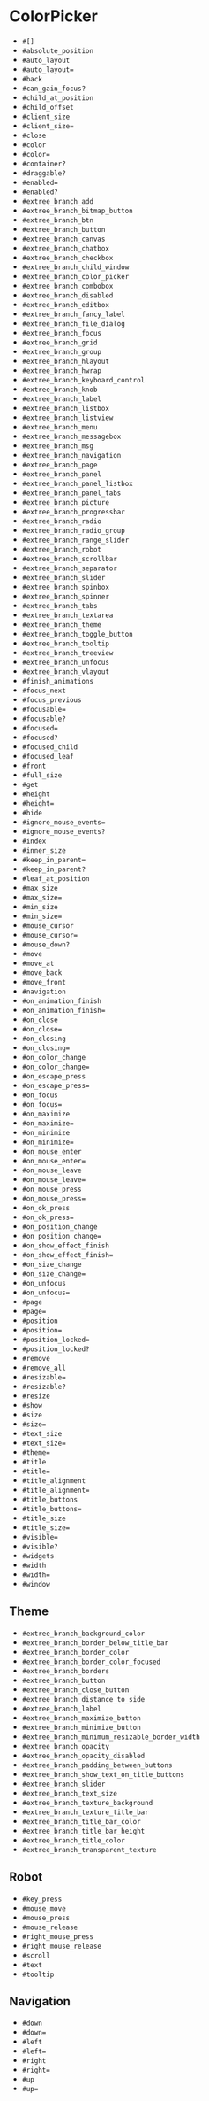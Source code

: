 ColorPicker
===
- `#[]`
- `#absolute_position`
- `#auto_layout`
- `#auto_layout=`
- `#back`
- `#can_gain_focus?`
- `#child_at_position`
- `#child_offset`
- `#client_size`
- `#client_size=`
- `#close`
- `#color`
- `#color=`
- `#container?`
- `#draggable?`
- `#enabled=`
- `#enabled?`
- `#extree_branch_add`
- `#extree_branch_bitmap_button`
- `#extree_branch_btn`
- `#extree_branch_button`
- `#extree_branch_canvas`
- `#extree_branch_chatbox`
- `#extree_branch_checkbox`
- `#extree_branch_child_window`
- `#extree_branch_color_picker`
- `#extree_branch_combobox`
- `#extree_branch_disabled`
- `#extree_branch_editbox`
- `#extree_branch_fancy_label`
- `#extree_branch_file_dialog`
- `#extree_branch_focus`
- `#extree_branch_grid`
- `#extree_branch_group`
- `#extree_branch_hlayout`
- `#extree_branch_hwrap`
- `#extree_branch_keyboard_control`
- `#extree_branch_knob`
- `#extree_branch_label`
- `#extree_branch_listbox`
- `#extree_branch_listview`
- `#extree_branch_menu`
- `#extree_branch_messagebox`
- `#extree_branch_msg`
- `#extree_branch_navigation`
- `#extree_branch_page`
- `#extree_branch_panel`
- `#extree_branch_panel_listbox`
- `#extree_branch_panel_tabs`
- `#extree_branch_picture`
- `#extree_branch_progressbar`
- `#extree_branch_radio`
- `#extree_branch_radio_group`
- `#extree_branch_range_slider`
- `#extree_branch_robot`
- `#extree_branch_scrollbar`
- `#extree_branch_separator`
- `#extree_branch_slider`
- `#extree_branch_spinbox`
- `#extree_branch_spinner`
- `#extree_branch_tabs`
- `#extree_branch_textarea`
- `#extree_branch_theme`
- `#extree_branch_toggle_button`
- `#extree_branch_tooltip`
- `#extree_branch_treeview`
- `#extree_branch_unfocus`
- `#extree_branch_vlayout`
- `#finish_animations`
- `#focus_next`
- `#focus_previous`
- `#focusable=`
- `#focusable?`
- `#focused=`
- `#focused?`
- `#focused_child`
- `#focused_leaf`
- `#front`
- `#full_size`
- `#get`
- `#height`
- `#height=`
- `#hide`
- `#ignore_mouse_events=`
- `#ignore_mouse_events?`
- `#index`
- `#inner_size`
- `#keep_in_parent=`
- `#keep_in_parent?`
- `#leaf_at_position`
- `#max_size`
- `#max_size=`
- `#min_size`
- `#min_size=`
- `#mouse_cursor`
- `#mouse_cursor=`
- `#mouse_down?`
- `#move`
- `#move_at`
- `#move_back`
- `#move_front`
- `#navigation`
- `#on_animation_finish`
- `#on_animation_finish=`
- `#on_close`
- `#on_close=`
- `#on_closing`
- `#on_closing=`
- `#on_color_change`
- `#on_color_change=`
- `#on_escape_press`
- `#on_escape_press=`
- `#on_focus`
- `#on_focus=`
- `#on_maximize`
- `#on_maximize=`
- `#on_minimize`
- `#on_minimize=`
- `#on_mouse_enter`
- `#on_mouse_enter=`
- `#on_mouse_leave`
- `#on_mouse_leave=`
- `#on_mouse_press`
- `#on_mouse_press=`
- `#on_ok_press`
- `#on_ok_press=`
- `#on_position_change`
- `#on_position_change=`
- `#on_show_effect_finish`
- `#on_show_effect_finish=`
- `#on_size_change`
- `#on_size_change=`
- `#on_unfocus`
- `#on_unfocus=`
- `#page`
- `#page=`
- `#position`
- `#position=`
- `#position_locked=`
- `#position_locked?`
- `#remove`
- `#remove_all`
- `#resizable=`
- `#resizable?`
- `#resize`
- `#show`
- `#size`
- `#size=`
- `#text_size`
- `#text_size=`
- `#theme=`
- `#title`
- `#title=`
- `#title_alignment`
- `#title_alignment=`
- `#title_buttons`
- `#title_buttons=`
- `#title_size`
- `#title_size=`
- `#visible=`
- `#visible?`
- `#widgets`
- `#width`
- `#width=`
- `#window`
## Theme
- `#extree_branch_background_color`
- `#extree_branch_border_below_title_bar`
- `#extree_branch_border_color`
- `#extree_branch_border_color_focused`
- `#extree_branch_borders`
- `#extree_branch_button`
- `#extree_branch_close_button`
- `#extree_branch_distance_to_side`
- `#extree_branch_label`
- `#extree_branch_maximize_button`
- `#extree_branch_minimize_button`
- `#extree_branch_minimum_resizable_border_width`
- `#extree_branch_opacity`
- `#extree_branch_opacity_disabled`
- `#extree_branch_padding_between_buttons`
- `#extree_branch_show_text_on_title_buttons`
- `#extree_branch_slider`
- `#extree_branch_text_size`
- `#extree_branch_texture_background`
- `#extree_branch_texture_title_bar`
- `#extree_branch_title_bar_color`
- `#extree_branch_title_bar_height`
- `#extree_branch_title_color`
- `#extree_branch_transparent_texture`
## Robot
- `#key_press`
- `#mouse_move`
- `#mouse_press`
- `#mouse_release`
- `#right_mouse_press`
- `#right_mouse_release`
- `#scroll`
- `#text`
- `#tooltip`
## Navigation
- `#down`
- `#down=`
- `#left`
- `#left=`
- `#right`
- `#right=`
- `#up`
- `#up=`
